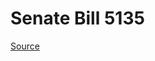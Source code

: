 # Senate Bill 5135

[Source](http://lawfilesext.leg.wa.gov/biennium/2023-24/Pdf/Bills/Senate%20Bills/5135.pdf)